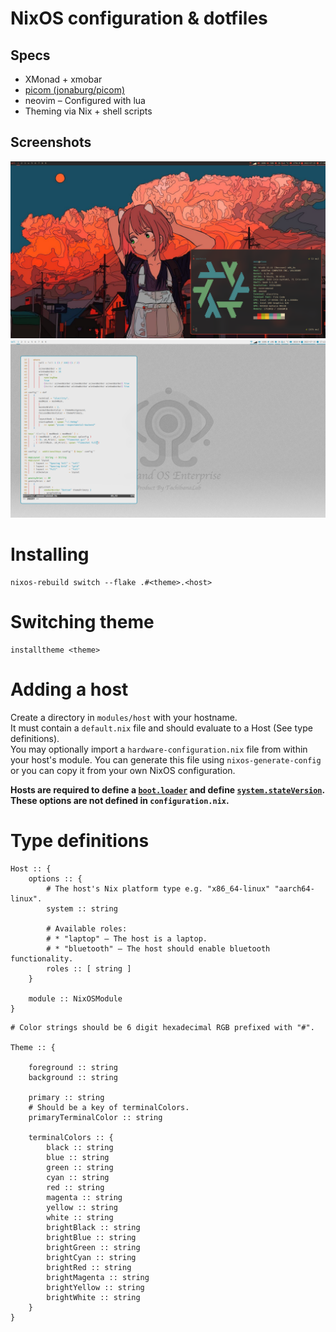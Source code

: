 # NixOS configuration & dotfiles

## Specs

* XMonad + xmobar
* [picom (jonaburg/picom)](https://github.com/jonaburg/picom)
* neovim – Configured with lua
* Theming via Nix + shell scripts

## Screenshots

![Gruvbox theme](.githubassets/gruvbox.png)
![PaperColor theme](.githubassets/papercolor.png)

# Installing

```
nixos-rebuild switch --flake .#<theme>.<host>
```

# Switching theme

```
installtheme <theme>
```

# Adding a host

Create a directory in `modules/host` with your hostname.  
It must contain a `default.nix` file and should evaluate to a Host (See type definitions).  
You may optionally import a `hardware-configuration.nix` file from within your host's module.
You can generate this file using `nixos-generate-config` or you can copy it from your own NixOS configuration.

**Hosts are required to define a [`boot.loader`](https://search.nixos.org/options?query=boot.loader) and define [`system.stateVersion`](https://search.nixos.org/options?query=system.stateVersion).**
**These options are not defined in `configuration.nix`.**

# Type definitions

```
Host :: {
    options :: {
        # The host's Nix platform type e.g. "x86_64-linux" "aarch64-linux".
        system :: string

        # Available roles:
        # * "laptop" — The host is a laptop.
        # * "bluetooth" — The host should enable bluetooth functionality.
        roles :: [ string ]
    }

    module :: NixOSModule
}
```

```
# Color strings should be 6 digit hexadecimal RGB prefixed with "#".

Theme :: {

    foreground :: string
    background :: string

    primary :: string
    # Should be a key of terminalColors.
    primaryTerminalColor :: string

    terminalColors :: {
        black :: string
        blue :: string
        green :: string
        cyan :: string
        red :: string
        magenta :: string
        yellow :: string
        white :: string
        brightBlack :: string
        brightBlue :: string
        brightGreen :: string
        brightCyan :: string
        brightRed :: string
        brightMagenta :: string
        brightYellow :: string
        brightWhite :: string
    }
}
```
